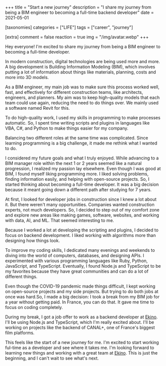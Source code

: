 +++
title = "Start a new journey"
description = "I share my journey from being a BIM engineer to becoming a full-time backend developer"
date = 2021-05-01

[taxonomies]
categories = ["LIFE"]
tags = ["career", "journey"]

[extra]
comment = false
reaction = true
img = "/img/avatar.webp"
+++

Hey everyone! I'm excited to share my journey from being a BIM engineer to becoming a full-time developer.

In modern construction, digital technologies are being used more and more. A big development is Building Information Modeling (BIM), which involves putting a lot of information about things like materials, planning, costs and more into 3D models.

As a BIM engineer, my main job was to make sure this process worked well, fast, and effectively for different construction teams, like architects, engineers, and planners. My aim was to keep high-quality models that each team could use again, reducing the need to do things over. We mainly used a software named Revit for this.

To do high-quality work, I used my skills in programming to make processes automatic. So, I spent time writing scripts and plugins in languages like VBA, C#, and Python to make things easier for my company.

Balancing two different roles at the same time was complicated. Since learning programming is a big challenge, it made me rethink what I wanted to do.

I considered my future goals and what I truly enjoyed. While advancing to a BIM manager role within the next 1 or 2 years seemed like a natural progression, I realized my passion lay elsewhere. Even though I was good at BIM, I found myself liking programming more. I liked solving problems, finding information easily, and helping with open-source projects. So, I started thinking about becoming a full-time developer. It was a big decision because it meant going down a different path after studying for 7 years.

At first, I looked for developer jobs in construction since I knew a lot about it. But there weren't many opportunities. Companies wanted construction experts, not much developers. So, I decided to step out of my comfort zone and explore new areas like making games, software, websites, and working with data, AI, and ML. That seemed interesting to me.

Because I worked a lot at developing the scripting and plugins, I decided to focus on backend development. I liked working with algorithms more than designing how things look.

To improve my coding skills, I dedicated many evenings and weekends to diving into the world of computers, databases, and designing APIs. I experimented with various programming languages like Ruby, Python, JavaScript, and TypeScript. Eventually, I found Node.js and TypeScript to be my favorites because they have great communities and can do a lot of different things.

Even though the COVID-19 pandemic made things difficult, I kept working on open-source projects and my side projects. But trying to do both jobs at once was hard.So, I made a big decision: I took a break from my BIM job for a year without getting paid. In France, you can do that. It gave me time to focus on coding completely.

During my break, I got a job offer to work as a backend developer at [Ekino](https://www.ekino.fr/). I'll be using Node.js and TypeScript, which I'm really excited about. I'll be working on projects like the backend of CANAL+, one of France's biggest film platforms.

This feels like the start of a new journey for me. I'm excited to start working ful-time as a developer and see where it takes me. I'm looking forward to learning new things and working with a great team at [Ekino](https://www.ekino.fr/). This is just the beginning, and I can't wait to see what's next.